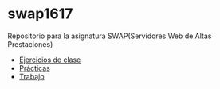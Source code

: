 # swap1617
Repositorio para la asignatura SWAP(Servidores Web de Altas Prestaciones)

* [Ejercicios de clase](https://github.com/donas11/swap1617/tree/master/Ejercicios)
* [Prácticas](https://github.com/donas11/swap1617/tree/master/Pr%C3%A1cticas)
* [Trabajo](https://github.com/donas11/swap1617/tree/master/Trabajo)